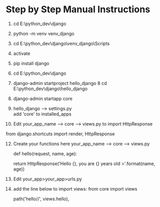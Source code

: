 # Step by Step Manual Instructions

1. cd E:\python_dev\django
2. python -m venv venv_django
3. cd E:\python_dev\django\venv_django\Scripts
4. activate
5. pip install django
6. cd E:\python_dev\django
7. django-admin startproject hello_django
8 cd E:\python_dev\django\hello_django
9. django-admin startapp core 
10. hello_django --> settings.py
      <br>   add 'core' to installed_apps

11. Edit your_app_name --> core --> views.py to import HttpResponse


from django.shortcuts import render, HttpResponse

12. Create your functions here your_app_name --> core --> views.py
 
    def hello(request, name, age):
  
       return HttpResponse('Hello {}, you are {} years old >'.format(name, age))

13. Edit your_app>your_app>urls.py
14. add the line below to import views:
     from core import views

    path('hello/<name>/<age>', views.hello),
